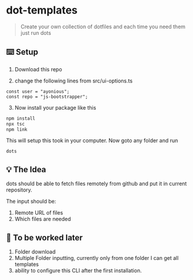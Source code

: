 # dot-templates

> Create your own collection of dotfiles and each time you need them just run dots

## ⌨️ Setup

1. Download this repo

2. change the following lines from src/ui-options.ts

```text
const user = "ayonious";
const repo = "js-bootstrapper";
```

3. Now install your package like this

```bash
npm install
npx tsc
npm link
```

This will setup this took in your computer. Now goto any folder and run

```
dots
```

## 💡 The Idea

dots should be able to fetch files remotely from github and put it in current repository.

The input should be:

1. Remote URL of files
2. Which files are needed

## 📅 To be worked later

1. Folder download
2. Multiple Folder inputting, currently only from one folder I can get all templates
3. ability to configure this CLI after the first installation.
